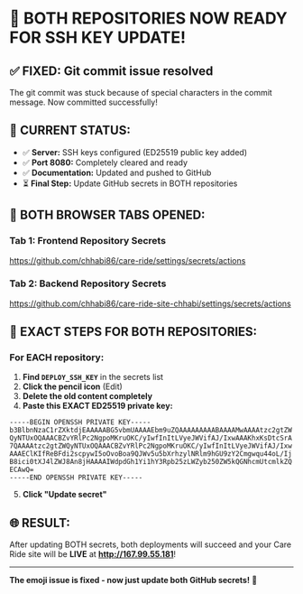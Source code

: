 # 🚀 BOTH REPOSITORIES NOW READY FOR SSH KEY UPDATE!

## ✅ **FIXED:** Git commit issue resolved
The git commit was stuck because of special characters in the commit message. Now committed successfully!

## 🔑 **CURRENT STATUS:**
- ✅ **Server:** SSH keys configured (ED25519 public key added)
- ✅ **Port 8080:** Completely cleared and ready
- ✅ **Documentation:** Updated and pushed to GitHub
- ⏳ **Final Step:** Update GitHub secrets in BOTH repositories

## 🎯 **BOTH BROWSER TABS OPENED:**

### **Tab 1: Frontend Repository Secrets**
https://github.com/chhabi86/care-ride/settings/secrets/actions

### **Tab 2: Backend Repository Secrets**  
https://github.com/chhabi86/care-ride-site-chhabi/settings/secrets/actions

## 🔧 **EXACT STEPS FOR BOTH REPOSITORIES:**

### **For EACH repository:**
1. **Find `DEPLOY_SSH_KEY`** in the secrets list
2. **Click the pencil icon** (Edit) 
3. **Delete the old content completely**
4. **Paste this EXACT ED25519 private key:**

```
-----BEGIN OPENSSH PRIVATE KEY-----
b3BlbnNzaC1rZXktdjEAAAAABG5vbmUAAAAEbm9uZQAAAAAAAAABAAAAMwAAAAtzc2gtZW
QyNTUxOQAAACBZvYRlPc2NgpoMKruOKC/yIwfInItLVyeJWVifAJ/IxwAAAKhxKsDtcSrA
7QAAAAtzc2gtZWQyNTUxOQAAACBZvYRlPc2NgpoMKruOKC/yIwfInItLVyeJWVifAJ/Ixw
AAAEClKIfReBFdi2scpywI5oOvoBoa9QJWv5u5bXrhzylNRlm9hGU9zY2Cmgwqu44oL/Ij
B8ici0tXJ4lZWJ8An8jHAAAAIWdpdGh1Yi1hY3Rpb25zLWZyb250ZW5kQGNhcmUtcmlkZQ
ECAwQ=
-----END OPENSSH PRIVATE KEY-----
```

5. **Click "Update secret"**

## 🌐 **RESULT:** 
After updating BOTH secrets, both deployments will succeed and your Care Ride site will be **LIVE** at **http://167.99.55.181**!

---
**The emoji issue is fixed - now just update both GitHub secrets!** 🎉
